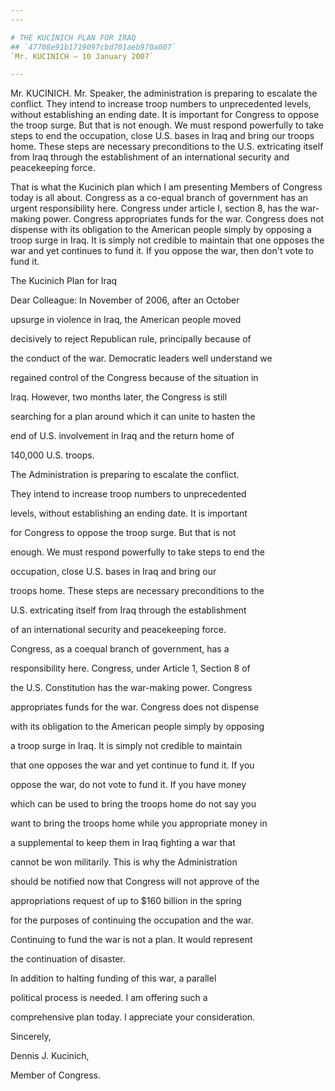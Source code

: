 ```yaml
---
---

# THE KUCINICH PLAN FOR IRAQ
## `47708e91b1719097cbd701aeb970a007`
`Mr. KUCINICH — 10 January 2007`

---
```



Mr. KUCINICH. Mr. Speaker, the administration is preparing to 
escalate the conflict. They intend to increase troop numbers to 
unprecedented levels, without establishing an ending date. It is 
important for Congress to oppose the troop surge. But that is not 
enough. We must respond powerfully to take steps to end the occupation, 
close U.S. bases in Iraq and bring our troops home. These steps are 
necessary preconditions to the U.S. extricating itself from Iraq 
through the establishment of an international security and peacekeeping 
force.

That is what the Kucinich plan which I am presenting Members of 
Congress today is all about. Congress as a co-equal branch of 
government has an urgent responsibility here. Congress under article I, 
section 8, has the war-making power. Congress appropriates funds for 
the war. Congress does not dispense with its obligation to the American 
people simply by opposing a troop surge in Iraq. It is simply not 
credible to maintain that one opposes the war and yet continues to fund 
it. If you oppose the war, then don't vote to fund it.












 The Kucinich Plan for Iraq




 Dear Colleague: In November of 2006, after an October 


 upsurge in violence in Iraq, the American people moved 


 decisively to reject Republican rule, principally because of 


 the conduct of the war. Democratic leaders well understand we 


 regained control of the Congress because of the situation in 


 Iraq. However, two months later, the Congress is still 


 searching for a plan around which it can unite to hasten the 


 end of U.S. involvement in Iraq and the return home of 


 140,000 U.S. troops.



 The Administration is preparing to escalate the conflict. 


 They intend to increase troop numbers to unprecedented 


 levels, without establishing an ending date. It is important 


 for Congress to oppose the troop surge. But that is not 


 enough. We must respond powerfully to take steps to end the 


 occupation, close U.S. bases in Iraq and bring our




 troops home. These steps are necessary preconditions to the 


 U.S. extricating itself from Iraq through the establishment 


 of an international security and peacekeeping force.



 Congress, as a coequal branch of government, has a 


 responsibility here. Congress, under Article 1, Section 8 of 


 the U.S. Constitution has the war-making power. Congress 


 appropriates funds for the war. Congress does not dispense 


 with its obligation to the American people simply by opposing 


 a troop surge in Iraq. It is simply not credible to maintain 


 that one opposes the war and yet continue to fund it. If you 


 oppose the war, do not vote to fund it. If you have money 


 which can be used to bring the troops home do not say you 


 want to bring the troops home while you appropriate money in 


 a supplemental to keep them in Iraq fighting a war that 


 cannot be won militarily. This is why the Administration 


 should be notified now that Congress will not approve of the 


 appropriations request of up to $160 billion in the spring 


 for the purposes of continuing the occupation and the war. 


 Continuing to fund the war is not a plan. It would represent 


 the continuation of disaster.



 In addition to halting funding of this war, a parallel 


 political process is needed. I am offering such a 


 comprehensive plan today. I appreciate your consideration.





 Sincerely,























 Dennis J. Kucinich,


 Member of Congress.